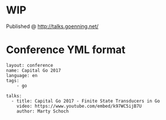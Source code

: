 # WIP

Published @ http://talks.goenning.net/

# Conference YML format

```
layout: conference
name: Capital Go 2017
language: en
tags:
    - go

talks:
  - title: Capital Go 2017 - Finite State Transducers in Go
    video: https://www.youtube.com/embed/k97WC5ijB7U
    author: Marty Schoch
```